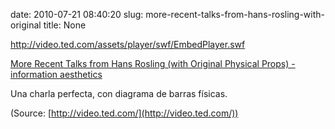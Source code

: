 date: 2010-07-21 08:40:20
slug: more-recent-talks-from-hans-rosling-with-original
title: None

http://video.ted.com/assets/player/swf/EmbedPlayer.swf

[More Recent Talks from Hans Rosling (with Original Physical Props) - information aesthetics](http://infosthetics.com/archives/2010/07/more_recent_talks_from_hans_rosling_with_original_physical_props.html#extended)

Una charla perfecta, con diagrama de barras físicas.

(Source: [http://video.ted.com/](http://video.ted.com/))

